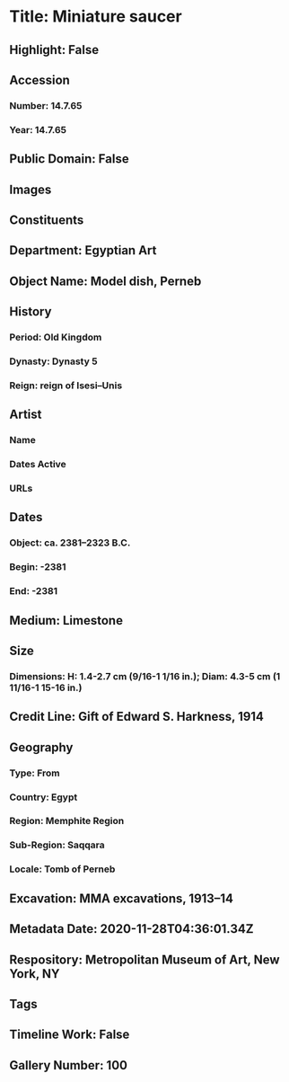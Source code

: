 # Title: Miniature saucer
## Highlight: False
## Accession
### Number: 14.7.65
### Year: 14.7.65
## Public Domain: False
## Images
## Constituents
## Department: Egyptian Art
## Object Name: Model dish, Perneb
## History
### Period: Old Kingdom
### Dynasty: Dynasty 5
### Reign: reign of Isesi–Unis
## Artist
### Name
### Dates Active
### URLs
## Dates
### Object: ca. 2381–2323 B.C.
### Begin: -2381
### End: -2381
## Medium: Limestone
## Size
### Dimensions: H: 1.4-2.7 cm (9/16-1 1/16 in.); Diam: 4.3-5 cm (1 11/16-1 15-16 in.)
## Credit Line: Gift of Edward S. Harkness, 1914
## Geography
### Type: From
### Country: Egypt
### Region: Memphite Region
### Sub-Region: Saqqara
### Locale: Tomb of Perneb
## Excavation: MMA excavations, 1913–14
## Metadata Date: 2020-11-28T04:36:01.34Z
## Respository: Metropolitan Museum of Art, New York, NY
## Tags
## Timeline Work: False
## Gallery Number: 100